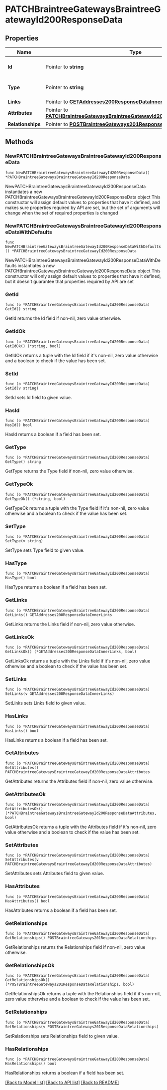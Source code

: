 # PATCHBraintreeGatewaysBraintreeGatewayId200ResponseData

## Properties

Name | Type | Description | Notes
------------ | ------------- | ------------- | -------------
**Id** | Pointer to **string** | The resource&#39;s id | [optional] 
**Type** | Pointer to **string** | The resource&#39;s type | [optional] [default to "braintree_gateways"]
**Links** | Pointer to [**GETAddresses200ResponseDataInnerLinks**](GETAddresses200ResponseDataInnerLinks.md) |  | [optional] 
**Attributes** | Pointer to [**PATCHBraintreeGatewaysBraintreeGatewayId200ResponseDataAttributes**](PATCHBraintreeGatewaysBraintreeGatewayId200ResponseDataAttributes.md) |  | [optional] 
**Relationships** | Pointer to [**POSTBraintreeGateways201ResponseDataRelationships**](POSTBraintreeGateways201ResponseDataRelationships.md) |  | [optional] 

## Methods

### NewPATCHBraintreeGatewaysBraintreeGatewayId200ResponseData

`func NewPATCHBraintreeGatewaysBraintreeGatewayId200ResponseData() *PATCHBraintreeGatewaysBraintreeGatewayId200ResponseData`

NewPATCHBraintreeGatewaysBraintreeGatewayId200ResponseData instantiates a new PATCHBraintreeGatewaysBraintreeGatewayId200ResponseData object
This constructor will assign default values to properties that have it defined,
and makes sure properties required by API are set, but the set of arguments
will change when the set of required properties is changed

### NewPATCHBraintreeGatewaysBraintreeGatewayId200ResponseDataWithDefaults

`func NewPATCHBraintreeGatewaysBraintreeGatewayId200ResponseDataWithDefaults() *PATCHBraintreeGatewaysBraintreeGatewayId200ResponseData`

NewPATCHBraintreeGatewaysBraintreeGatewayId200ResponseDataWithDefaults instantiates a new PATCHBraintreeGatewaysBraintreeGatewayId200ResponseData object
This constructor will only assign default values to properties that have it defined,
but it doesn't guarantee that properties required by API are set

### GetId

`func (o *PATCHBraintreeGatewaysBraintreeGatewayId200ResponseData) GetId() string`

GetId returns the Id field if non-nil, zero value otherwise.

### GetIdOk

`func (o *PATCHBraintreeGatewaysBraintreeGatewayId200ResponseData) GetIdOk() (*string, bool)`

GetIdOk returns a tuple with the Id field if it's non-nil, zero value otherwise
and a boolean to check if the value has been set.

### SetId

`func (o *PATCHBraintreeGatewaysBraintreeGatewayId200ResponseData) SetId(v string)`

SetId sets Id field to given value.

### HasId

`func (o *PATCHBraintreeGatewaysBraintreeGatewayId200ResponseData) HasId() bool`

HasId returns a boolean if a field has been set.

### GetType

`func (o *PATCHBraintreeGatewaysBraintreeGatewayId200ResponseData) GetType() string`

GetType returns the Type field if non-nil, zero value otherwise.

### GetTypeOk

`func (o *PATCHBraintreeGatewaysBraintreeGatewayId200ResponseData) GetTypeOk() (*string, bool)`

GetTypeOk returns a tuple with the Type field if it's non-nil, zero value otherwise
and a boolean to check if the value has been set.

### SetType

`func (o *PATCHBraintreeGatewaysBraintreeGatewayId200ResponseData) SetType(v string)`

SetType sets Type field to given value.

### HasType

`func (o *PATCHBraintreeGatewaysBraintreeGatewayId200ResponseData) HasType() bool`

HasType returns a boolean if a field has been set.

### GetLinks

`func (o *PATCHBraintreeGatewaysBraintreeGatewayId200ResponseData) GetLinks() GETAddresses200ResponseDataInnerLinks`

GetLinks returns the Links field if non-nil, zero value otherwise.

### GetLinksOk

`func (o *PATCHBraintreeGatewaysBraintreeGatewayId200ResponseData) GetLinksOk() (*GETAddresses200ResponseDataInnerLinks, bool)`

GetLinksOk returns a tuple with the Links field if it's non-nil, zero value otherwise
and a boolean to check if the value has been set.

### SetLinks

`func (o *PATCHBraintreeGatewaysBraintreeGatewayId200ResponseData) SetLinks(v GETAddresses200ResponseDataInnerLinks)`

SetLinks sets Links field to given value.

### HasLinks

`func (o *PATCHBraintreeGatewaysBraintreeGatewayId200ResponseData) HasLinks() bool`

HasLinks returns a boolean if a field has been set.

### GetAttributes

`func (o *PATCHBraintreeGatewaysBraintreeGatewayId200ResponseData) GetAttributes() PATCHBraintreeGatewaysBraintreeGatewayId200ResponseDataAttributes`

GetAttributes returns the Attributes field if non-nil, zero value otherwise.

### GetAttributesOk

`func (o *PATCHBraintreeGatewaysBraintreeGatewayId200ResponseData) GetAttributesOk() (*PATCHBraintreeGatewaysBraintreeGatewayId200ResponseDataAttributes, bool)`

GetAttributesOk returns a tuple with the Attributes field if it's non-nil, zero value otherwise
and a boolean to check if the value has been set.

### SetAttributes

`func (o *PATCHBraintreeGatewaysBraintreeGatewayId200ResponseData) SetAttributes(v PATCHBraintreeGatewaysBraintreeGatewayId200ResponseDataAttributes)`

SetAttributes sets Attributes field to given value.

### HasAttributes

`func (o *PATCHBraintreeGatewaysBraintreeGatewayId200ResponseData) HasAttributes() bool`

HasAttributes returns a boolean if a field has been set.

### GetRelationships

`func (o *PATCHBraintreeGatewaysBraintreeGatewayId200ResponseData) GetRelationships() POSTBraintreeGateways201ResponseDataRelationships`

GetRelationships returns the Relationships field if non-nil, zero value otherwise.

### GetRelationshipsOk

`func (o *PATCHBraintreeGatewaysBraintreeGatewayId200ResponseData) GetRelationshipsOk() (*POSTBraintreeGateways201ResponseDataRelationships, bool)`

GetRelationshipsOk returns a tuple with the Relationships field if it's non-nil, zero value otherwise
and a boolean to check if the value has been set.

### SetRelationships

`func (o *PATCHBraintreeGatewaysBraintreeGatewayId200ResponseData) SetRelationships(v POSTBraintreeGateways201ResponseDataRelationships)`

SetRelationships sets Relationships field to given value.

### HasRelationships

`func (o *PATCHBraintreeGatewaysBraintreeGatewayId200ResponseData) HasRelationships() bool`

HasRelationships returns a boolean if a field has been set.


[[Back to Model list]](../README.md#documentation-for-models) [[Back to API list]](../README.md#documentation-for-api-endpoints) [[Back to README]](../README.md)



